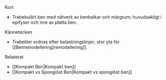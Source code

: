 Kort
- Trabekulärt ben med nätverk av benbalkar och märgrum; huvudsakligt i epifyser och inre av platta ben.

Kännetecken
- Trabekler ordnas efter belastningslinjer; stor yta för [[Benremodellering|remodellering]].

Relaterat
- [[Kompakt Ben|Kompakt ben]]
- [[Kompakt vs Spongiöst Ben|Kompakt vs spongiöst ben]]

